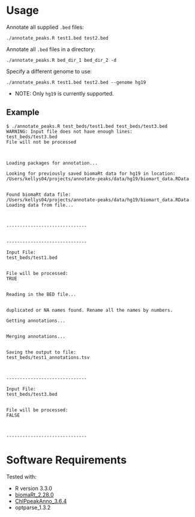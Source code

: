 # Usage
Annotate all supplied `.bed` files:
```
./annotate_peaks.R test1.bed test2.bed
```

Annotate all `.bed` files in a directory:
```
./annotate_peaks.R bed_dir_1 bed_dir_2 -d
```

Specify a different genome to use:
```
./annotate_peaks.R test1.bed test2.bed --genome hg19
```
- NOTE: Only `hg19` is currently supported.
## Example

```
$ ./annotate_peaks.R test_beds/test1.bed test_beds/test3.bed
WARNING: Input file does not have enough lines:
test_beds/test3.bed
File will not be processed



Loading packages for annotation...

Looking for previously saved biomaRt data for hg19 in location:
/Users/kellys04/projects/annotate-peaks/data/hg19/biomart_data.RData


Found biomaRt data file:
/Users/kellys04/projects/annotate-peaks/data/hg19/biomart_data.RData
Loading data from file...



------------------------------


------------------------------

Input File:
test_beds/test1.bed


File will be processed:
TRUE


Reading in the BED file...


duplicated or NA names found. Rename all the names by numbers.

Getting annotations...


Merging annotations...


Saving the output to file:
test_beds/test1_annotations.tsv



------------------------------

Input File:
test_beds/test3.bed


File will be processed:
FALSE



------------------------------
```

# Software Requirements
Tested with:
- R version 3.3.0
- [biomaRt_2.28.0](https://bioconductor.org/packages/release/bioc/html/biomaRt.html)
- [ChIPpeakAnno_3.6.4](https://bioconductor.org/packages/release/bioc/html/ChIPpeakAnno.html)
- optparse_1.3.2
